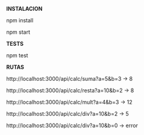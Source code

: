 **INSTALACION**

npm install

npm start

**TESTS**

npm test

**RUTAS**

 http://localhost:3000/api/calc/suma?a=5&b=3 → 8

 http://localhost:3000/api/calc/resta?a=10&b=2 → 8

 http://localhost:3000/api/calc/mult?a=4&b=3 → 12

 http://localhost:3000/api/calc/div?a=10&b=2 → 5

 http://localhost:3000/api/calc/div?a=10&b=0 → error


